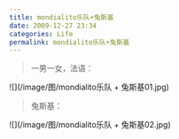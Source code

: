 ```yaml
---
title: mondialito乐队+兔斯基
date: 2009-12-27 23:34
categories: Life
permalink: mondialito乐队+兔斯基
---
```


>一男一女，法语：

![](/image/图/mondialito乐队 + 兔斯基01.jpg)

>兔斯基：

![](/image/图/mondialito乐队 + 兔斯基02.jpg)